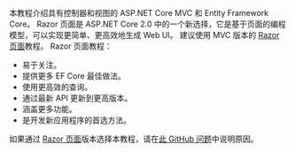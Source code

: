 本教程介绍具有控制器和视图的 ASP.NET Core MVC 和 Entity Framework Core。 Razor 页面是 ASP.NET Core 2.0 中的一个新选择，它是基于页面的编程模型，可以实现更简单、更高效地生成 Web UI。 建议使用 MVC 版本的 [Razor 页面](xref:data/ef-rp/intro)教程。 Razor 页面教程：

* 易于关注。
* 提供更多 EF Core 最佳做法。
* 使用更高效的查询。
* 通过最新 API 更新到更高版本。
* 涵盖更多功能。
* 是开发新应用程序的首选方法。

如果通过 [Razor 页面](xref:data/ef-rp/intro)版本选择本教程，请在[此 GitHub 问题](https://github.com/aspnet/Docs/issues/6146)中说明原因。
